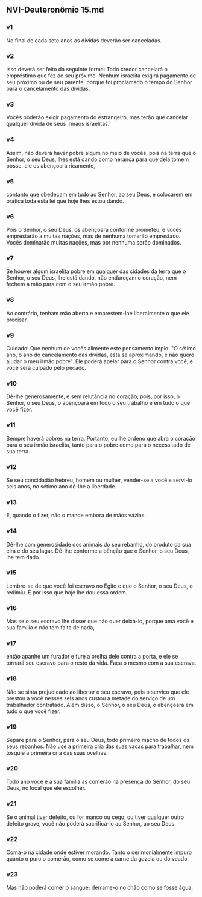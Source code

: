 ## NVI-Deuteronômio 15.md
### v1
 No final de cada sete anos as dívidas deverão ser canceladas.
### v2
 Isso deverá ser feito da seguinte forma: Todo credor cancelará o empréstimo que fez ao seu próximo. Nenhum israelita exigirá pagamento de seu próximo ou de seu parente, porque foi proclamado o tempo do Senhor para o cancelamento das dívidas.
### v3
 Vocês poderão exigir pagamento do estrangeiro, mas terão que cancelar qualquer dívida de seus irmãos israelitas.
### v4
 Assim, não deverá haver pobre algum no meio de vocês, pois na terra que o Senhor, o seu Deus, lhes está dando como herança para que dela tomem posse, ele os abençoará ricamente,
### v5
 contanto que obedeçam em tudo ao Senhor, ao seu Deus, e colocarem em prática toda esta lei que hoje lhes estou dando.
### v6
 Pois o Senhor, o seu Deus, os abençoará conforme prometeu, e vocês emprestarão a muitas nações, mas de nenhuma tomarão emprestado. Vocês dominarão muitas nações, mas por nenhuma serão dominados.
### v7
 Se houver algum israelita pobre em qualquer das cidades da terra que o Senhor, o seu Deus, lhe está dando, não endureçam o coração, nem fechem a mão para com o seu irmão pobre.
### v8
 Ao contrário, tenham mão aberta e emprestem-lhe liberalmente o que ele precisar.
### v9
 Cuidado! Que nenhum de vocês alimente este pensamento ímpio: "O sétimo ano, o ano do cancelamento das dívidas, está se aproximando, e não quero ajudar o meu irmão pobre". Ele poderá apelar para o Senhor contra você, e você será culpado pelo pecado.
### v10
 Dê-lhe generosamente, e sem relutância no coração; pois, por isso, o Senhor, o seu Deus, o abençoará em todo o seu trabalho e em tudo o que você fizer.
### v11
 Sempre haverá pobres na terra. Portanto, eu lhe ordeno que abra o coração para o seu irmão israelita, tanto para o pobre como para o necessitado de sua terra.
### v12
 Se seu concidadão hebreu, homem ou mulher, vender-se a você e servi-lo seis anos, no sétimo ano dê-lhe a liberdade.
### v13
 E, quando o fizer, não o mande embora de mãos vazias.
### v14
 Dê-lhe com generosidade dos animais do seu rebanho, do produto da sua eira e do seu lagar. Dê-lhe conforme a bênção que o Senhor, o seu Deus, lhe tem dado.
### v15
 Lembre-se de que você foi escravo no Egito e que o Senhor, o seu Deus, o redimiu. É por isso que hoje lhe dou essa ordem.
### v16
 Mas se o seu escravo lhe disser que não quer deixá-lo, porque ama você e sua família e não tem falta de nada,
### v17
 então apanhe um furador e fure a orelha dele contra a porta, e ele se tornará seu escravo para o resto da vida. Faça o mesmo com a sua escrava.
### v18
 Não se sinta prejudicado ao libertar o seu escravo, pois o serviço que ele prestou a você nesses seis anos custou a metade do serviço de um trabalhador contratado. Além disso, o Senhor, o seu Deus, o abençoará em tudo o que você fizer.
### v19
 Separe para o Senhor, para o seu Deus, todo primeiro macho de todos os seus rebanhos. Não use a primeira cria das suas vacas para trabalhar, nem tosquie a primeira cria das suas ovelhas.
### v20
 Todo ano você e a sua família as comerão na presença do Senhor, do seu Deus, no local que ele escolher.
### v21
 Se o animal tiver defeito, ou for manco ou cego, ou tiver qualquer outro defeito grave, você não poderá sacrificá-lo ao Senhor, ao seu Deus.
### v22
 Coma-o na cidade onde estiver morando. Tanto o cerimonialmente impuro quanto o puro o comerão, como se come a carne da gazela ou do veado.
### v23
 Mas não poderá comer o sangue; derrame-o no chão como se fosse água.
